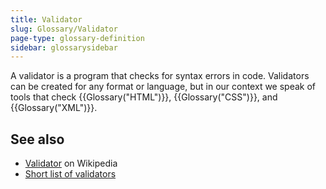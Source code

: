 ```yaml
---
title: Validator
slug: Glossary/Validator
page-type: glossary-definition
sidebar: glossarysidebar
---
```



A validator is a program that checks for syntax errors in code. Validators can be created for any format or language, but in our context we speak of tools that check {{Glossary("HTML")}}, {{Glossary("CSS")}}, and {{Glossary("XML")}}.

## See also

- [Validator](https://en.wikipedia.org/wiki/Validator) on Wikipedia
- [Short list of validators](https://firefox-source-docs.mozilla.org/devtools-user/validators/index.html)
